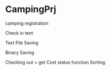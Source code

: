 # CampingPrj
camping registration 

Check in tent

Text File Saving

Binary Saving

Checking out + get Cost
status function
Sorting

